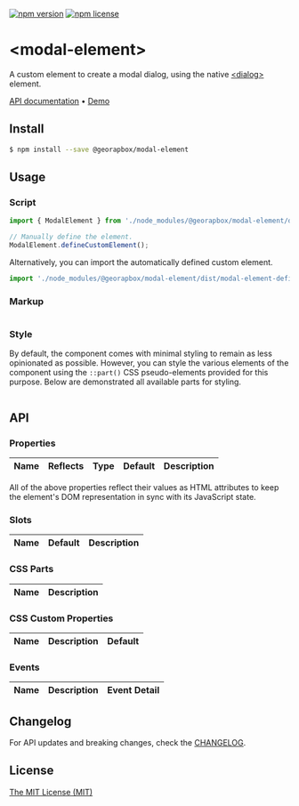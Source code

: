 [![npm version](https://img.shields.io/npm/v/@georapbox/modal-element.svg)](https://www.npmjs.com/package/@georapbox/modal-element)
[![npm license](https://img.shields.io/npm/l/@georapbox/modal-element.svg)](https://www.npmjs.com/package/@georapbox/modal-element)

[demo]: https://georapbox.github.io/modal-element/
[license]: https://georapbox.mit-license.org/@2023
[changelog]: https://github.com/georapbox/modal-element/blob/main/CHANGELOG.md

# &lt;modal-element&gt;

A custom element to create a modal dialog, using the native [&lt;dialog&gt;](https://developer.mozilla.org/docs/Web/HTML/Element/dialog) element.

[API documentation](#api) &bull; [Demo][demo]

## Install

```sh
$ npm install --save @georapbox/modal-element
```

## Usage

### Script

```js
import { ModalElement } from './node_modules/@georapbox/modal-element/dist/modal-element.js';

// Manually define the element.
ModalElement.defineCustomElement();
```

Alternatively, you can import the automatically defined custom element.

```js
import './node_modules/@georapbox/modal-element/dist/modal-element-defined.js';
```

### Markup

```html

```

### Style

By default, the component comes with minimal styling to remain as less opinionated as possible. However, you can style the various elements of the component using the `::part()` CSS pseudo-elements provided for this purpose. Below are demonstrated all available parts for styling.

```css

```

## API

### Properties
| Name | Reflects | Type | Default | Description |
| ---- | -------- | ---- | ------- | ----------- |

All of the above properties reflect their values as HTML attributes to keep the element's DOM representation in sync with its JavaScript state.

### Slots

| Name | Default | Description |
| ---- | ------- | ----------- |

### CSS Parts

| Name | Description |
| ---- | ----------- |

### CSS Custom Properties

| Name | Description | Default |
| ---- | ----------- | ------- |

### Events

| Name | Description | Event Detail |
| ---- | ----------- | ------------ |

## Changelog

For API updates and breaking changes, check the [CHANGELOG][changelog].

## License

[The MIT License (MIT)][license]
